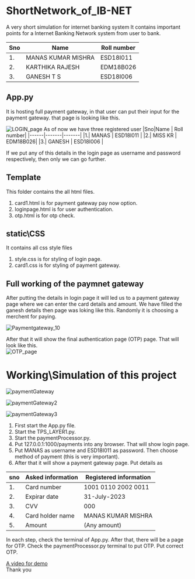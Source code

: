 # ShortNetwork_of_IB-NET
A very short simulation for internet banking system 
It contains important points for a Internet Banking Network system from user to bank.

 |Sno|Name | Roll number|
 |------|-------|-------|
 |1.| MANAS KUMAR MISHRA | ESD18I011  |
 |2.| KARTHIKA RAJESH | EDM18B026|
 |3.| GANESH T S| ESD18I006 |
 

## App.py

It is hosting full payment gateway, in that user can put their input for the payment gateway.
that page is looking like this.

![LOGIN_page](https://user-images.githubusercontent.com/47395502/110748206-64d63600-8265-11eb-90fc-1949e3383fbd.PNG)
 As of now we have three registered user
 |Sno|Name | Roll number|
 |------|-------|-------|
 |1.| MANAS | ESD18I011  |
 |2.| MISS KR | EDM18B026|
 |3.| GANESH | ESD18I006 |

 If we put any of this details in the login page as username and password respectively, then only we can go further.

## Template
This folder contains the all html files.

1. card1.html is for payment gateway pay now option.
2. loginpage.html is for user authentication.
3. otp.html is for otp check.

## static\CSS
It contains all css style files
1. style.css is for styling of login page.
2. card1.css is for styling of payment gateway. 

## Full working of the paymnet gateway
After putting the details in login page it will led us to a payment gateway page where we can enter the card details and amount.  We have filled the ganesh details then page was loking like this. Randomly it is choosing a merchent for paying.

![Paymentgateway_10](https://user-images.githubusercontent.com/47395502/111904535-7ee5f480-8a6d-11eb-9dab-790ea36f3176.PNG)

After that it will show the final authentication page (OTP) page. That will look like this.\
![OTP_page](https://user-images.githubusercontent.com/47395502/112095782-1ad54480-8bc3-11eb-8dcf-5625aef2ec36.PNG)

# Working\Simulation of this project
![paymentGateway](https://user-images.githubusercontent.com/47395502/112278781-30bd3500-8ca9-11eb-92f0-ead17afba5ad.gif)

![paymentGateway2](https://user-images.githubusercontent.com/47395502/112279831-58f96380-8caa-11eb-8607-58b99a1ab272.gif)

![paymentGateway3](https://user-images.githubusercontent.com/47395502/112280281-dc1ab980-8caa-11eb-9764-05dbfa46484d.gif)


1. First start the App.py file.
2. Start the TPS_LAYER1.py.
3. Start the paymentProcessor.py.
4. Put 127.0.0.1:1000/payments into any browser. That will show login page.
5. Put MANAS as username and ESD18I011 as password. Then choose method of payment (this is very important).
6. After that it will show a payment gateway page. Put details as

|sno| Asked information | Registered information|
|---|-------------------|-----------------------|
|1.| Card number| 1001 0110 2002 0011|
|2.| Expirar date| 31-July-2023|
|3.| CVV| 000|
|4.|Card holder name| MANAS KUMAR MISHRA|
|5.|Amount| (Any amount)|

In each step, check the terminal of App.py. After that, there will be a page for OTP. Check the paymentProcessor.py terminal to put OTP. Put correct OTP.

[A video for demo](https://youtu.be/H1iPhbF3TSY)\
Thank you
